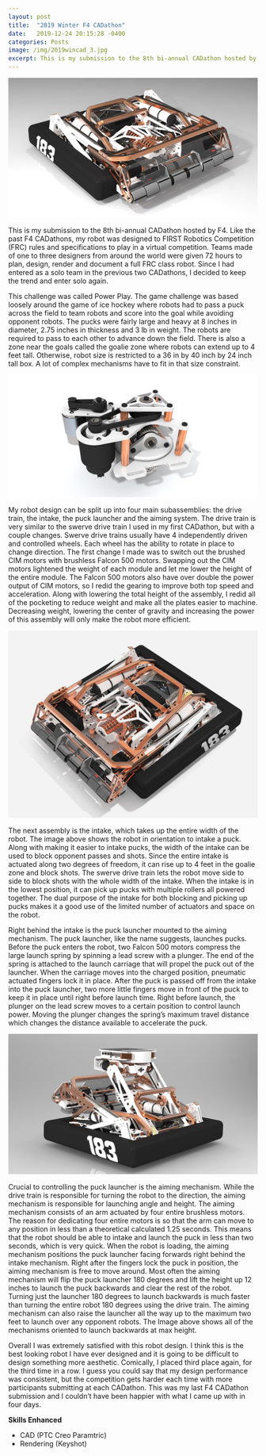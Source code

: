 ```yaml
---
layout: post
title:  "2019 Winter F4 CADathon"
date:   2019-12-24 20:15:28 -0400
categories: Posts
image: /img/2019wincad_3.jpg
excerpt: This is my submission to the 8th bi-annual CADathon hosted by F4. Like the past F4 CADathons, my robot was designed to FIRST Robotics Competition (FRC) rules and specifications to play in a virtual competition... 
---
```

![Cover Image](/img/2019wincad_1.jpg)

This is my submission to the 8th bi-annual CADathon hosted by F4. Like the past F4 CADathons, my robot was designed to FIRST Robotics Competition (FRC) rules and specifications to play in a virtual competition. Teams made of one to three designers from around the world were given 72 hours to plan, design, render and document a full FRC class robot. Since I had entered as a solo team in the previous two CADathons, I decided to keep the trend and enter solo again. 

This challenge was called Power Play. The game challenge was based loosely around the game of ice hockey where robots had to pass a puck across the field to team robots and score into the goal while avoiding opponent robots. The pucks were fairly large and heavy at 8 inches in diameter, 2.75 inches in thickness and 3 lb in weight. The robots are required to pass to each other to advance down the field. There is also a zone near the goals called the goalie zone where robots can extend up to 4 feet tall. Otherwise, robot size is restricted to a 36 in by 40 inch by 24 inch tall box. A lot of complex mechanisms have to fit in that size constraint. 

![Swerve Module Image](/img/2019sumcad_swerve.jpg)

My robot design can be split up into four main subassemblies: the drive train, the intake, the puck launcher and the aiming system. The drive train is very similar to the swerve drive train I used in my first CADathon, but with a couple changes. Swerve drive trains usually have 4 independently driven and controlled wheels. Each wheel has the ability to rotate in place to change direction. The first change I made was to switch out the brushed CIM motors with brushless Falcon 500 motors. Swapping out the CIM motors lightened the weight of each module and let me lower the height of the entire module. The Falcon 500 motors also have over double the power output of CIM motors, so I redid the gearing to improve both top speed and acceleration. Along with lowering the total height of the assembly, I redid all of the pocketing to reduce weight and make all the plates easier to machine. Decreasing weight, lowering the center of gravity and increasing the power of this assembly will only make the robot more efficient. 

![Intake and Movement Position](/img/2019wincad_3.jpg)

The next assembly is the intake, which takes up the entire width of the robot. The image above shows the robot in orientation to intake a puck. Along with making it easier to intake pucks, the width of the intake can be used to block opponent passes and shots. Since the entire intake is actuated along two degrees of freedom, it can rise up to 4 feet in the goalie zone and block shots. The swerve drive train lets the robot move side to side to block shots with the whole width of the intake. When the intake is in the lowest position, it can pick up pucks with multiple rollers all powered together. The dual purpose of the intake for both blocking and picking up pucks makes it a good use of the limited number of actuators and space on the robot. 

Right behind the intake is the puck launcher mounted to the aiming mechanism. The puck launcher, like the name suggests, launches pucks. Before the puck enters the robot, two Falcon 500 motors compress the large launch spring by spinning a lead screw with a plunger. The end of the spring is attached to the launch carriage that will propel the puck out of the launcher. When the carriage moves into the charged position, pneumatic actuated fingers lock it in place. After the puck is passed off from the intake into the puck launcher, two more little fingers move in front of the puck to keep it in place until right before launch time. Right before launch, the plunger on the lead screw moves to a certain position to control launch power. Moving the plunger changes the spring’s maximum travel distance which changes the distance available to accelerate the puck.

![Rear Launch Orientation Image](/img/2019wincad_2.jpg)

Crucial to controlling the puck launcher is the aiming mechanism. While the drive train is responsible for turning the robot to the direction, the aiming mechanism is responsible for launching angle and height. The aiming mechanism consists of an arm actuated by four entire brushless motors. The reason for dedicating four entire motors is so that the arm can move to any position in less than a theoretical calculated 1.25 seconds. This means that the robot should be able to intake and launch the puck in less than two seconds, which is very quick. When the robot is loading, the aiming mechanism positions the puck launcher facing forwards right behind the intake mechanism. Right after the fingers lock the puck in position, the aiming mechanism is free to move around. Most often the aiming mechanism will flip the puck launcher 180 degrees and lift the height up 12 inches to launch the puck backwards and clear the rest of the robot. Turning just the launcher 180 degrees to launch backwards is much faster than turning the entire robot 180 degrees using the drive train. The aiming mechanism can also raise the launcher all the way up to the maximum two feet to launch over any opponent robots. The Image above shows all of the mechanisms oriented to launch backwards at max height. 

Overall I was extremely satisfied with this robot design. I think this is the best looking robot I have ever designed and it is going to be difficult to design something more aesthetic. Comically, I placed third place again, for the third time in a row. I guess you could say that my design performance was consistent, but the competition gets harder each time with more participants submitting at each CADathon. This was my last F4 CADathon submission and I couldn’t have been happier with what I came up with in four days. 

**Skills Enhanced**
- CAD (PTC Creo Paramtric)
- Rendering (Keyshot)